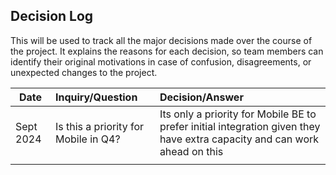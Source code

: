 ## Decision Log
This will be used to track all the major decisions made over the course of the project. 
It explains the reasons for each decision, so team members can identify their original motivations in case of confusion, disagreements, or unexpected changes to the project.

|Date|Inquiry/Question|Decision/Answer|
|--------|:-----------|:-------------|
|Sept 2024 | Is this a priority for Mobile in Q4? | Its only a priority for Mobile BE to prefer initial integration given they have extra capacity and can work ahead on this |
|||
